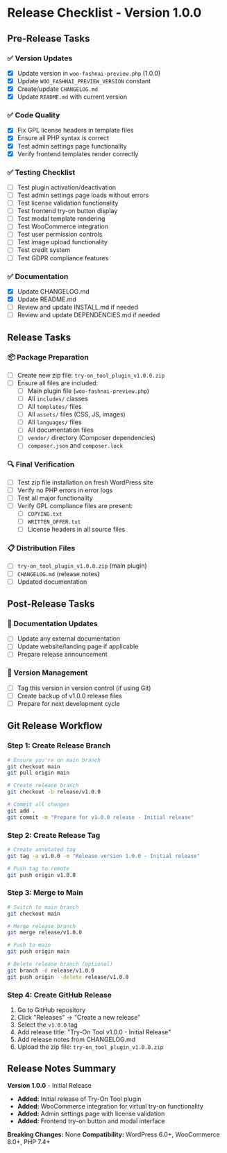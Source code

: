 # Release Checklist - Version 1.0.0

## Pre-Release Tasks

### ✅ Version Updates
- [x] Update version in `woo-fashnai-preview.php` (1.0.0)
- [x] Update `WOO_FASHNAI_PREVIEW_VERSION` constant
- [x] Create/update `CHANGELOG.md`
- [x] Update `README.md` with current version

### ✅ Code Quality
- [x] Fix GPL license headers in template files
- [x] Ensure all PHP syntax is correct
- [x] Test admin settings page functionality
- [x] Verify frontend templates render correctly

### ✅ Testing Checklist
- [ ] Test plugin activation/deactivation
- [ ] Test admin settings page loads without errors
- [ ] Test license validation functionality
- [ ] Test frontend try-on button display
- [ ] Test modal template rendering
- [ ] Test WooCommerce integration
- [ ] Test user permission controls
- [ ] Test image upload functionality
- [ ] Test credit system
- [ ] Test GDPR compliance features

### ✅ Documentation
- [x] Update CHANGELOG.md
- [x] Update README.md
- [ ] Review and update INSTALL.md if needed
- [ ] Review and update DEPENDENCIES.md if needed

## Release Tasks

### 📦 Package Preparation
- [ ] Create new zip file: `try-on_tool_plugin_v1.0.0.zip`
- [ ] Ensure all files are included:
  - [ ] Main plugin file (`woo-fashnai-preview.php`)
  - [ ] All `includes/` classes
  - [ ] All `templates/` files
  - [ ] All `assets/` files (CSS, JS, images)
  - [ ] All `languages/` files
  - [ ] All documentation files
  - [ ] `vendor/` directory (Composer dependencies)
  - [ ] `composer.json` and `composer.lock`

### 🔍 Final Verification
- [ ] Test zip file installation on fresh WordPress site
- [ ] Verify no PHP errors in error logs
- [ ] Test all major functionality
- [ ] Verify GPL compliance files are present:
  - [ ] `COPYING.txt`
  - [ ] `WRITTEN_OFFER.txt`
  - [ ] License headers in all source files

### 📋 Distribution Files
- [ ] `try-on_tool_plugin_v1.0.0.zip` (main plugin)
- [ ] `CHANGELOG.md` (release notes)
- [ ] Updated documentation

## Post-Release Tasks

### 📝 Documentation Updates
- [ ] Update any external documentation
- [ ] Update website/landing page if applicable
- [ ] Prepare release announcement

### 🔄 Version Management
- [ ] Tag this version in version control (if using Git)
- [ ] Create backup of v1.0.0 release files
- [ ] Prepare for next development cycle

## Git Release Workflow

### Step 1: Create Release Branch
```bash
# Ensure you're on main branch
git checkout main
git pull origin main

# Create release branch
git checkout -b release/v1.0.0

# Commit all changes
git add .
git commit -m "Prepare for v1.0.0 release - Initial release"
```

### Step 2: Create Release Tag
```bash
# Create annotated tag
git tag -a v1.0.0 -m "Release version 1.0.0 - Initial release"

# Push tag to remote
git push origin v1.0.0
```

### Step 3: Merge to Main
```bash
# Switch to main branch
git checkout main

# Merge release branch
git merge release/v1.0.0

# Push to main
git push origin main

# Delete release branch (optional)
git branch -d release/v1.0.0
git push origin --delete release/v1.0.0
```

### Step 4: Create GitHub Release
1. Go to GitHub repository
2. Click "Releases" → "Create a new release"
3. Select the `v1.0.0` tag
4. Add release title: "Try-On Tool v1.0.0 - Initial Release"
5. Add release notes from CHANGELOG.md
6. Upload the zip file: `try-on_tool_plugin_v1.0.0.zip`

## Release Notes Summary

**Version 1.0.0** - Initial Release
- **Added:** Initial release of Try-On Tool plugin
- **Added:** WooCommerce integration for virtual try-on functionality
- **Added:** Admin settings page with license validation
- **Added:** Frontend try-on button and modal interface

**Breaking Changes:** None
**Compatibility:** WordPress 6.0+, WooCommerce 8.0+, PHP 7.4+ 